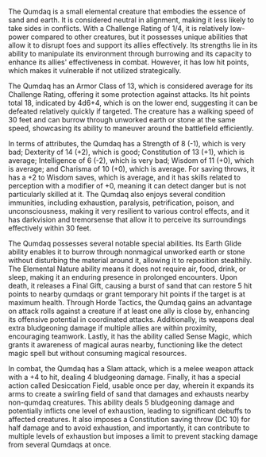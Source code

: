 The Qumdaq is a small elemental creature that embodies the essence of sand and earth. It is considered neutral in alignment, making it less likely to take sides in conflicts. With a Challenge Rating of 1/4, it is relatively low-power compared to other creatures, but it possesses unique abilities that allow it to disrupt foes and support its allies effectively. Its strengths lie in its ability to manipulate its environment through burrowing and its capacity to enhance its allies' effectiveness in combat. However, it has low hit points, which makes it vulnerable if not utilized strategically. 

The Qumdaq has an Armor Class of 13, which is considered average for its Challenge Rating, offering it some protection against attacks. Its hit points total 18, indicated by 4d6+4, which is on the lower end, suggesting it can be defeated relatively quickly if targeted. The creature has a walking speed of 30 feet and can burrow through unworked earth or stone at the same speed, showcasing its ability to maneuver around the battlefield efficiently.

In terms of attributes, the Qumdaq has a Strength of 8 (-1), which is very bad; Dexterity of 14 (+2), which is good; Constitution of 13 (+1), which is average; Intelligence of 6 (-2), which is very bad; Wisdom of 11 (+0), which is average; and Charisma of 10 (+0), which is average. For saving throws, it has a +2 to Wisdom saves, which is average, and it has skills related to perception with a modifier of +0, meaning it can detect danger but is not particularly skilled at it. The Qumdaq also enjoys several condition immunities, including exhaustion, paralysis, petrification, poison, and unconsciousness, making it very resilient to various control effects, and it has darkvision and tremorsense that allow it to perceive its surroundings effectively within 30 feet.

The Qumdaq possesses several notable special abilities. Its Earth Glide ability enables it to burrow through nonmagical unworked earth or stone without disturbing the material around it, allowing it to reposition stealthily. The Elemental Nature ability means it does not require air, food, drink, or sleep, making it an enduring presence in prolonged encounters. Upon death, it releases a Final Gift, causing a burst of sand that can restore 5 hit points to nearby qumdaqs or grant temporary hit points if the target is at maximum health. 
Through Horde Tactics, the Qumdaq gains an advantage on attack rolls against a creature if at least one ally is close by, enhancing its offensive potential in coordinated attacks. Additionally, its weapons deal extra bludgeoning damage if multiple allies are within proximity, encouraging teamwork. Lastly, it has the ability called Sense Magic, which grants it awareness of magical auras nearby, functioning like the detect magic spell but without consuming magical resources.

In combat, the Qumdaq has a Slam attack, which is a melee weapon attack with a +4 to hit, dealing 4 bludgeoning damage. Finally, it has a special action called Desiccation Field, usable once per day, wherein it expands its arms to create a swirling field of sand that damages and exhausts nearby non-qumdaq creatures. This ability deals 5 bludgeoning damage and potentially inflicts one level of exhaustion, leading to significant debuffs to affected creatures. It also imposes a Constitution saving throw (DC 10) for half damage and to avoid exhaustion, and importantly, it can contribute to multiple levels of exhaustion but imposes a limit to prevent stacking damage from several Qumdaqs at once.